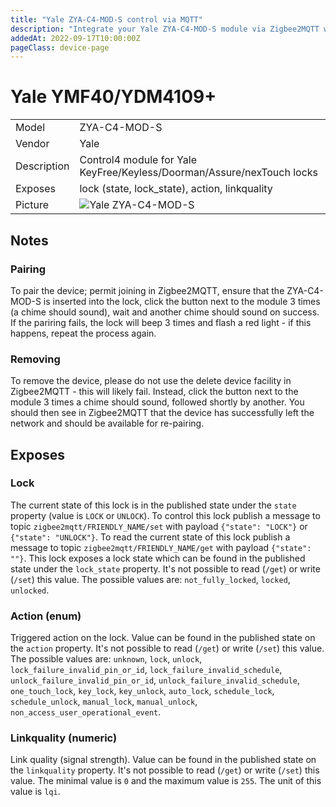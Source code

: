 ```yaml
---
title: "Yale ZYA-C4-MOD-S control via MQTT"
description: "Integrate your Yale ZYA-C4-MOD-S module via Zigbee2MQTT with whatever smart home infrastructure you are using without the vendor's bridge or gateway."
addedAt: 2022-09-17T10:00:00Z
pageClass: device-page
---
```


<!-- !!!! -->
<!-- ATTENTION: This file is auto-generated through docgen! -->
<!-- You can only edit the "Notes"-Section between the two comment lines "Notes BEGIN" and "Notes END". -->
<!-- Do not use h1 or h2 heading within "## Notes"-Section. -->
<!-- !!!! -->

# Yale YMF40/YDM4109+

|     |     |
|-----|-----|
| Model | ZYA-C4-MOD-S  |
| Vendor  | Yale  |
| Description | Control4 module for Yale KeyFree/Keyless/Doorman/Assure/nexTouch locks |
| Exposes | lock (state, lock_state), action, linkquality |
| Picture | ![Yale ZYA-C4-MOD-S](https://www.zigbee2mqtt.io/images/devices/ZYA-C4-MOD-S.jpg) |


<!-- Notes BEGIN: You can edit here. Add "## Notes" headline if not already present. -->
## Notes

### Pairing
To pair the device; permit joining in Zigbee2MQTT, ensure that the ZYA-C4-MOD-S is inserted into the lock, click the button next to the module 3 times (a chime should sound), wait and another chime should sound on success. If the pariring fails, the lock will beep 3 times and flash a red light - if this happens, repeat the process again.

### Removing
To remove the device, please do not use the delete device facility in Zigbee2MQTT - this will likely fail. Instead, click the button next to the module 3 times a chime should sound, followed shortly by another. You should then see in Zigbee2MQTT that the device has successfully left the network and should be available for re-pairing.

<!-- Notes END: Do not edit below this line -->

## Exposes

### Lock 
The current state of this lock is in the published state under the `state` property (value is `LOCK` or `UNLOCK`).
To control this lock publish a message to topic `zigbee2mqtt/FRIENDLY_NAME/set` with payload `{"state": "LOCK"}` or `{"state": "UNLOCK"}`.
To read the current state of this lock publish a message to topic `zigbee2mqtt/FRIENDLY_NAME/get` with payload `{"state": ""}`.
This lock exposes a lock state which can be found in the published state under the `lock_state` property. It's not possible to read (`/get`) or write (`/set`) this value. The possible values are: `not_fully_locked`, `locked`, `unlocked`.

### Action (enum)
Triggered action on the lock.
Value can be found in the published state on the `action` property.
It's not possible to read (`/get`) or write (`/set`) this value.
The possible values are: `unknown`, `lock`, `unlock`, `lock_failure_invalid_pin_or_id`, `lock_failure_invalid_schedule`, `unlock_failure_invalid_pin_or_id`, `unlock_failure_invalid_schedule`, `one_touch_lock`, `key_lock`, `key_unlock`, `auto_lock`, `schedule_lock`, `schedule_unlock`, `manual_lock`, `manual_unlock`, `non_access_user_operational_event`.

### Linkquality (numeric)
Link quality (signal strength).
Value can be found in the published state on the `linkquality` property.
It's not possible to read (`/get`) or write (`/set`) this value.
The minimal value is `0` and the maximum value is `255`.
The unit of this value is `lqi`.

